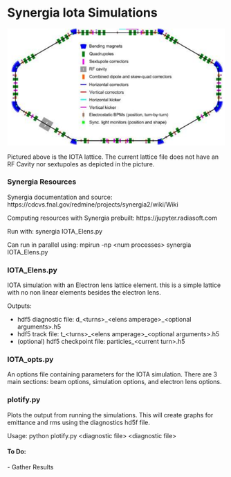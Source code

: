 <H1> Synergia Iota Simulations </H1>
<p>
     <img src='IOTA.png'>
</p>
Pictured above is the IOTA lattice. The current lattice file does not have an RF Cavity nor sextupoles as depicted in the picture.

<H3> Synergia Resources </H3>
<p> Synergia documentation and source: https://cdcvs.fnal.gov/redmine/projects/synergia2/wiki/Wiki </p>
<p> Computing resources with Synergia prebuilt: https://jupyter.radiasoft.com </p>
<p> Run with: synergia IOTA_Elens.py</p>
<p> Can run in parallel using: mpirun -np &lt;num processes&gt; synergia IOTA_Elens.py</p>

<H3> IOTA_Elens.py </H3>
<p> IOTA simulation with an Electron lens lattice element. this is a simple lattice with no non linear elements besides the electron lens. </p>
<p> Outputs: 
 <ul>
  <li>hdf5 diagnostic file: d_&lt;turns&gt;_&lt;elens amperage&gt;_&lt;optional arguments&gt;.h5</li>
  <li>hdf5 track file: t_&lt;turns&gt;_&lt;elens amperage&gt;_&lt;optional arguments&gt;.h5</li>
  <li>(optional) hdf5 checkpoint file: particles_&lt;current turn&gt;.h5</li>
</ul> </p>

<H3> IOTA_opts.py </H3>
An options file containing parameters for the IOTA simulation. There are 3 main sections: beam options, simulation options, and electron lens options.

<H3> plotify.py </H3>
<p> Plots the output from running the simulations. This will create graphs for emittance and rms using the diagnostics hd5f file. </p>
<p> Usage: python plotify.py &lt;diagnostic file&gt; &lt;diagnostic file&gt; </p>
<H4> To Do: </H4>
- Gather Results

